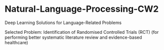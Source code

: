 # Natural-Language-Processing-CW2
Deep Learning Solutions for Language-Related Problems


Selected Problem: Identification of Randomised Controlled Trials (RCT) (for performing better systematic literature review and evidence-based healthcare)
